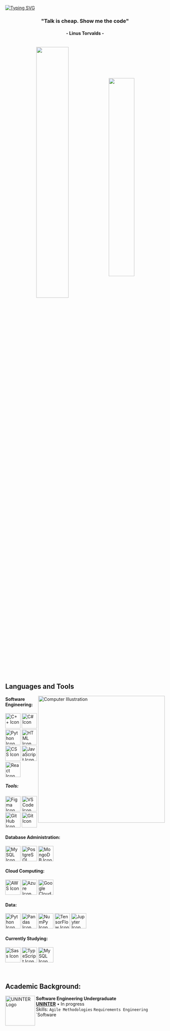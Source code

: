 [![Typing SVG](https://readme-typing-svg.herokuapp.com?color=0077B5&size=35&center=true&vCenter=true&width=1000&lines=Welcome+to+my+GitHub+profile!;My+name+is+Khaled+El-Saeid;I'm+a+Software+Engineering+Student)](https://git.io/typing-svg)

<h3 align="center">"Talk is cheap. Show me the code"</h3>
<h4 align="center">- Linus Torvalds -</h4>

<br>

<div align="center" style="margin-bottom:200px">
 <img width=45% align="center" src="https://github-readme-stats.vercel.app/api?username=KhaledEl-Saeid&theme=radical&show_icons=true" />
 <img width=40% align="center" src="https://github-readme-stats.vercel.app/api/top-langs/?username=KhaledEl-Saeid&layout=compact&theme=radical" />
</div>

<br>

## Languages and Tools

<img src="https://raw.githubusercontent.com/MicaelliMedeiros/micaellimedeiros/master/image/computer-illustration.png" min-width="400px" max-width="400px" width="400px" align="right" alt="Computer Illustration">

#### Software Engineering:
[<img height="48px" width="48px" alt="C++ Icon" src="https://skillicons.dev/icons?i=cpp"/>](https://isocpp.org/)
[<img height="48px" width="48px" alt="C# Icon" src="https://skillicons.dev/icons?i=cs"/>](https://learn.microsoft.com/en-us/dotnet/csharp/)
[<img height="48px" width="48px" alt="Python Icon" src="https://skillicons.dev/icons?i=python"/>](https://www.python.org/)
[<img height="48px" width="48px" alt="HTML Icon" src="https://skillicons.dev/icons?i=html"/>](https://developer.mozilla.org/en-US/docs/Web/HTML)
[<img height="48px" width="48px" alt="CSS Icon" src="https://skillicons.dev/icons?i=css"/>](https://developer.mozilla.org/en-US/docs/Web/CSS)
[<img height="48px" width="48px" alt="JavaScript Icon" src="https://skillicons.dev/icons?i=js"/>](https://developer.mozilla.org/en-US/docs/Web/JavaScript)
[<img height="48px" width="48px" alt="React Icon" src="https://skillicons.dev/icons?i=react"/>](https://react.dev/)

##### Tools:
[<img height="48px" width="48px" alt="Figma Icon" src="https://skillicons.dev/icons?i=figma"/>](https://www.figma.com/)
[<img height="48px" width="48px" alt="VS Code Icon" src="https://skillicons.dev/icons?i=vscode"/>](https://code.visualstudio.com/)
[<img height="48px" width="48px" alt="GitHub Icon" src="https://skillicons.dev/icons?i=github"/>](https://github.com/)
[<img height="48px" width="48px" alt="Git Icon" src="https://skillicons.dev/icons?i=git"/>](https://git-scm.com/)

#### Database Administration:
[<img height="48px" width="48px" alt="MySQL Icon" src="https://skillicons.dev/icons?i=mysql"/>](https://www.mysql.com/)
[<img height="48px" width="48px" alt="PostgreSQL Icon" src="https://skillicons.dev/icons?i=postgresql"/>](https://www.postgresql.org/)
[<img height="48px" width="48px" alt="MongoDB Icon" src="https://skillicons.dev/icons?i=mongodb"/>](https://www.mongodb.com/)

#### Cloud Computing:
[<img height="48px" width="48px" alt="AWS Icon" src="https://skillicons.dev/icons?i=aws"/>](https://aws.amazon.com/)
[<img height="48px" width="48px" alt="Azure Icon" src="https://skillicons.dev/icons?i=azure"/>](https://azure.microsoft.com/)
[<img height="48px" width="48px" alt="Google Cloud Icon" src="https://skillicons.dev/icons?i=gcp"/>](https://cloud.google.com/)

#### Data:
[<img height="48px" width="48px" alt="Python Icon" src="https://skillicons.dev/icons?i=python"/>](https://www.python.org/)
[<img height="48px" width="48px" alt="Pandas Icon" src="https://skillicons.dev/icons?i=pandas"/>](https://pandas.pydata.org/)
[<img height="48px" width="48px" alt="NumPy Icon" src="https://skillicons.dev/icons?i=numpy"/>](https://numpy.org/)
[<img height="48px" width="48px" alt="TensorFlow Icon" src="https://skillicons.dev/icons?i=tensorflow"/>](https://www.tensorflow.org/)
[<img height="48px" width="48px" alt="Jupyter Icon" src="https://skillicons.dev/icons?i=jupyter"/>](https://jupyter.org/)

#### Currently Studying:
[<img height="48px" width="48px" alt="Sass Icon" src="https://skillicons.dev/icons?i=sass"/>](https://sass-lang.com/)
[<img height="48px" width="48px" alt="TypeScript Icon" src="https://skillicons.dev/icons?i=ts"/>](https://www.typescriptlang.org/)
[<img height="48px" width="48px" alt="MySQL Icon" src="https://skillicons.dev/icons?i=mysql"/>](https://www.mysql.com/)

<br>

## Academic Background:

[<img align="left" height="94px" width="94px" alt="UNINTER Logo" src="https://media.licdn.com/dms/image/C4E0BAQG5HFi6nWrpQg/company-logo_200_200/0/1655119369480/grupo_uninter_logo?e=1709164800&v=beta&t=A_gJyj3OZmT1JZNQcxaIJY67jzxMEJMvcpxyq1CwmS0"/>](https://www.uninter.com/)
**Software Engineering Undergraduate** \
[**UNINTER**](https://www.uninter.com/) • In progress \
Skills: `Agile Methodologies` `Requirements Engineering` `Software
